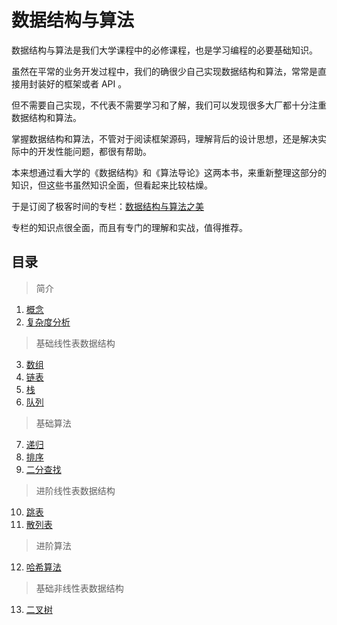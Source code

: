 # 数据结构与算法

数据结构与算法是我们大学课程中的必修课程，也是学习编程的必要基础知识。

虽然在平常的业务开发过程中，我们的确很少自己实现数据结构和算法，常常是直接用封装好的框架或者 API 。

但不需要自己实现，不代表不需要学习和了解，我们可以发现很多大厂都十分注重数据结构和算法。

掌握数据结构和算法，不管对于阅读框架源码，理解背后的设计思想，还是解决实际中的开发性能问题，都很有帮助。

本来想通过看大学的《数据结构》和《算法导论》这两本书，来重新整理这部分的知识，但这些书虽然知识全面，但看起来比较枯燥。

于是订阅了极客时间的专栏：[数据结构与算法之美](https://time.geekbang.org/column/intro/126)

专栏的知识点很全面，而且有专门的理解和实战，值得推荐。

## 目录

> 简介

1. [概念](01-概念.md)
2. [复杂度分析](02-复杂度分析.md)

> 基础线性表数据结构

3. [数组](03-数组.md)
4. [链表](04-链表.md)
5. [栈](05-栈.md)
6. [队列](06-队列.md)

> 基础算法

7. [递归](07-递归.md)
8. [排序](08-排序.md)
9. [二分查找](09-二分查找.md)

> 进阶线性表数据结构

10. [跳表](10-跳表.md)
11. [散列表](11-散列表.md)

> 进阶算法

12. [哈希算法](12-哈希算法.md)

> 基础非线性表数据结构

13. [二叉树](13-二叉树.md)